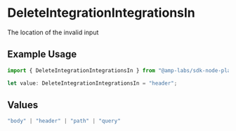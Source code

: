 # DeleteIntegrationIntegrationsIn

The location of the invalid input

## Example Usage

```typescript
import { DeleteIntegrationIntegrationsIn } from "@amp-labs/sdk-node-platform/models/errors";

let value: DeleteIntegrationIntegrationsIn = "header";
```

## Values

```typescript
"body" | "header" | "path" | "query"
```